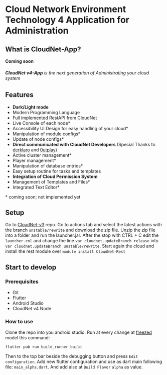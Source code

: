 # Cloud Network Environment Technology 4 Application for Administration

## What is CloudNet-App?
**Coming soon**

###### **CloudNet v4-App** is the next generation of Administrating your cloud system

## Features
- **Dark/Light mode**
- Modern Programming Language
- Full implemented RestAPI from CloudNet
- Live Console of each node*
- Accessibility UI Design for easy handling of your cloud*
- Manipulation of module configs*
- Update of node configs*
- **Direct communicated with CloudNet Developers** (Special Thanks to [derklaro](https://github.com/derklaro/) and [0utplay](https://github.com/0utplay/))
- Active cluster management*
- Player management*
- Manipulation of database entries*
- Easy setup routine for tasks and templates
- **Integration of Cloud Permission System**
- Management of Templates and Files*
- Integrated Text Editor*

\* coming soon; not implemented yet


## Setup
Go to [CloudNet-v3](https://github.com/CloudNetService/CloudNet-v3) repo.
Go to actions tab and select the latest actions with the branch `unstable/rewrite` and download the zip file.
Unzip the zip file into a folder and run the launcher.jar.
After the stop with CTRL + C edit the `launcher.cnl` and change the line
`var cloudnet.updateBranch release` into `var cloudnet.updateBranch unstable/rewrite`.
Start again the cloud and install the rest module over `module install CloudNet-Rest` 


## Start to develop
### Prerequisites
- Git
- Flutter
- Android Studio
- CloudNet v4 Node
### How to use
Clone the repo into you android studio.
Run at every change at [freezed](https://pub.dev/packages/freezed) model this command:
```shell
flutter pub run build_runner build
```
Then to the top bar beside the debugging button and press `Edit configuration`.
Add new flutter configuration and use as dart main following file: `main_alpha.dart`. 
And add also at `Build Flavor` `alpha` as value. 
